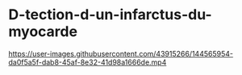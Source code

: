 # D-tection-d-un-infarctus-du-myocarde


https://user-images.githubusercontent.com/43915266/144565954-da0f5a5f-dab8-45af-8e32-41d98a1666de.mp4

